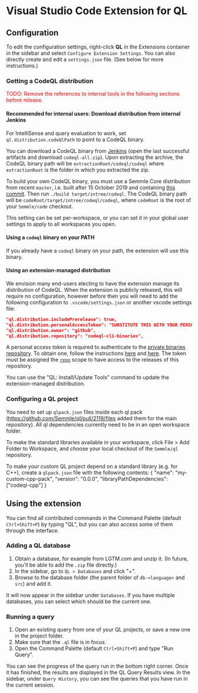 Visual Studio Code Extension for QL
===

Configuration
---

To edit the configuration settings, right-click **QL** in the Extensions container in the sidebar and select `Configure Extension Settings`. You can also directly create and edit a `settings.json` file. (See below for more instructions.)

### Getting a CodeQL distribution

<font color="red">TODO: Remove the references to internal tools in the following sections before release.</font>

#### Recommended for internal users: Download distribution from internal Jenkins

For IntelliSense and query evaluation to work, set `ql.distribution.codeQlPath` to point to a CodeQL binary.

You can download a CodeQL binary from [Jenkins](https://jenkins.internal.semmle.com/job/CodeQL-CLI/) (open the last successful artifacts and download `codeql-all.zip`).  Upon extracting the archive, the CodeQL binary path will be `extractionRoot/codeql/codeql` where `extractionRoot` is the folder in which you extracted the zip.

To build your own CodeQL binary, you must use a Semmle Core distribution from recent `master`, i.e. built after 15 October 2019 and containing [this commit](http://git.semmle.com/Semmle/code/commit/a23097f89db42578a3f8d88558033dda16334290). Then run `./build target/intree/codeql`.  The CodeQL binary path will be `codeRoot/target/intree/codeql/codeql`, where `codeRoot` is the root of your `Semmle/code` checkout.

This setting can be set per-workspace, or you can set it in your global user settings to apply to all workspaces you open.

#### Using a `codeql` binary on your PATH

If you already have a `codeql` binary on your path, the extension will use this binary.

#### Using an extension-managed distribution

We envision many end-users electing to have the extension manage its distribution of CodeQL. When the extension is publicly released, this will require no configuration, however before then you will need to add the following configuration to `.vscode/settings.json` or another vscode settings file:

```json
"ql.distribution.includePrerelease": true,
"ql.distribution.personalAccessToken": "SUBSTITUTE THIS WITH YOUR PERSONAL ACCESS TOKEN",
"ql.distribution.owner": "github",
"ql.distribution.repository": "codeql-cli-binaries",
```

A personal access token is required to authenticate to the [private binaries repository](https://github.com/github/codeql-cli-binaries). To obtain one, follow the instructions [here](https://help.github.com/en/github/authenticating-to-github/creating-a-personal-access-token-for-the-command-line) and [here](https://help.github.com/en/github/authenticating-to-github/authorizing-a-personal-access-token-for-use-with-saml-single-sign-on). The token must be assigned the [`repo`](https://developer.github.com/apps/building-oauth-apps/understanding-scopes-for-oauth-apps/) scope to have access to the releases of this repository.

You can use the "QL: Install/Update Tools" command to update the extension-managed distribution.

### Configuring a QL project

You need to set up `qlpack.json` files inside each ql pack (https://github.com/Semmle/ql/pull/2119/files added them for the main repository). All ql dependencies currently need to be in an open workspace folder.

To make the standard libraries available in your workspace, click File > Add Folder to Workspace, and choose your local checkout of the `Semmle/ql` repository.

To make your custom QL project depend on a standard library (e.g. for C++), create a `qlpack.json` file with the following contents:
{
    "name": "my-custom-cpp-pack",
    "version": "0.0.0",
    "libraryPathDependencies": ["codeql-cpp"]
}

Using the extension
---

You can find all contributed commands in the Command Palette (default `Ctrl+Shift+P`) by typing "QL", but you can also access some of them through the interface.

### Adding a QL database

1. Obtain a database, for example from LGTM.com and unzip it. (In future, you'll be able to add the `.zip` file directly.)
2. In the sidebar, go to `QL > Databases` and click "+".
3. Browse to the database folder (the parent folder of `db-<language>` and `src`) and add it.

It will now appear in the sidebar under `Databases`. If you have multiple databases, you can select which should be the current one.

### Running a query

1. Open an existing query from one of your QL projects, or save a new one in the project folder.
2. Make sure that the `.ql` file is in focus.
3. Open the Command Palette (default `Ctrl+Shift+P`) and type "Run Query".

You can see the progress of the query run in the bottom right corner.
Once it has finished, the results are displayed in the QL Query Results view.
In the sidebar, under `Query History`, you can see the queries that you have run in the current session.
